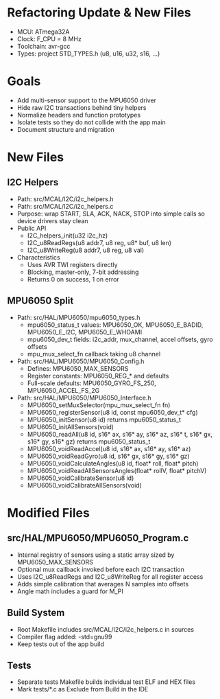 # Refactoring Update & New Files

* MCU: ATmega32A
* Clock: F_CPU = 8 MHz
* Toolchain: avr-gcc
* Types: project STD_TYPES.h (u8, u16, u32, s16, …)

# Goals

* Add multi-sensor support to the MPU6050 driver
* Hide raw I2C transactions behind tiny helpers
* Normalize headers and function prototypes
* Isolate tests so they do not collide with the app main
* Document structure and migration

# New Files

## I2C Helpers

* Path: src/MCAL/I2C/i2c_helpers.h
* Path: src/MCAL/I2C/i2c_helpers.c
* Purpose: wrap START, SLA, ACK, NACK, STOP into simple calls so device drivers stay clean
* Public API
  * I2C_helpers_init(u32 i2c_hz)
  * I2C_u8ReadRegs(u8 addr7, u8 reg, u8* buf, u8 len)
  * I2C_u8WriteReg(u8 addr7, u8 reg, u8 val)
* Characteristics
  * Uses AVR TWI registers directly
  * Blocking, master-only, 7-bit addressing
  * Returns 0 on success, 1 on error

## MPU6050 Split

* Path: src/HAL/MPU6050/mpu6050_types.h
  * mpu6050_status_t values: MPU6050_OK, MPU6050_E_BADID, MPU6050_E_I2C, MPU6050_E_WHOAMI
  * mpu6050_dev_t fields: i2c_addr, mux_channel, accel offsets, gyro offsets
  * mpu_mux_select_fn callback taking u8 channel
* Path: src/HAL/MPU6050/MPU6050_Config.h
  * Defines: MPU6050_MAX_SENSORS
  * Register constants: MPU6050_REG_* and defaults
  * Full-scale defaults: MPU6050_GYRO_FS_250, MPU6050_ACCEL_FS_2G
* Path: src/HAL/MPU6050/MPU6050_Interface.h
  * MPU6050_setMuxSelector(mpu_mux_select_fn fn)
  * MPU6050_registerSensor(u8 id, const mpu6050_dev_t* cfg)
  * MPU6050_initSensor(u8 id) returns mpu6050_status_t
  * MPU6050_initAllSensors(void)
  * MPU6050_readAll(u8 id, s16* ax, s16* ay, s16* az, s16* t, s16* gx, s16* gy, s16* gz) returns mpu6050_status_t
  * MPU6050_voidReadAccel(u8 id, s16* ax, s16* ay, s16* az)
  * MPU6050_voidReadGyro(u8 id, s16* gx, s16* gy, s16* gz)
  * MPU6050_voidCalculateAngles(u8 id, float* roll, float* pitch)
  * MPU6050_voidReadAllSensorsAngles(float* rollV, float* pitchV)
  * MPU6050_voidCalibrateSensor(u8 id)
  * MPU6050_voidCalibrateAllSensors(void)

# Modified Files

## src/HAL/MPU6050/MPU6050_Program.c

* Internal registry of sensors using a static array sized by MPU6050_MAX_SENSORS
* Optional mux callback invoked before each I2C transaction
* Uses I2C_u8ReadRegs and I2C_u8WriteReg for all register access
* Adds simple calibration that averages N samples into offsets
* Angle math includes a guard for M_PI

## Build System

* Root Makefile includes src/MCAL/I2C/i2c_helpers.c in sources
* Compiler flag added: -std=gnu99
* Keep tests out of the app build

## Tests

* Separate tests Makefile builds individual test ELF and HEX files
* Mark tests/*.c as Exclude from Build in the IDE
